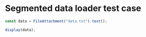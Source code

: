 # Segmented data loader test case

```js
const data = FileAttachment("data.txt").text();
```

```js
display(data);
```
